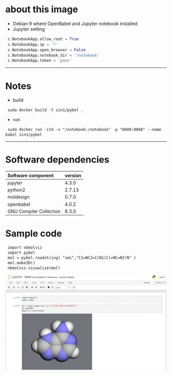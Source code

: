 # about this image
* Debian 9 where OpenBabel and Jupyter notebook installed
* Jupyter setting
```/root/.jupyter/jupyter_notebook_config.py 
 c.NotebookApp.allow_root = True  
 c.NotebookApp.ip = '*'  
 c.NotebookApp.open_browser = False  
 c.NotebookApp.notebook_dir = '/notebook'  
 c.NotebookApp.token = 'pass'  
```
---
# Notes
* build  
```sh:console
 sudo docker build -t sin1/pybel .  
```
* run
```sh:console
 sudo docker run -itd -v "/notebook:/notebook" -p "8889:8888" --name babel sin1/pybel
```

---

# Software dependencies
| Software component | version |
|:-----------|:------------|
| jupyter | 4.3.0 |
| python2 | 2.7.13 |
| moldesign | 0.7.0 |
| openbabel | 4.0.2 |
| GNU Compiler Collection | 6.3.0 |

# Sample code
```sample.ipynb
 import nbmolviz
 import pybel
 mol = pybel.readstring( "smi","C1=NC2=C(N1)C(=NC=N2)N" )
 mol.make3D()
 nbmolviz.visualize(mol)
```
![3D Model](https://github.com/Dr-Sin1/pybel/blob/master/sample.GIF)
